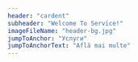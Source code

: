 ```yaml
---
header: "cardent"
subheader: "Welcome To Service!"
imageFileName: "header-bg.jpg"
jumpToAnchor: "Услуги"
jumpToAnchorText: "Află mai multe"
---
```

